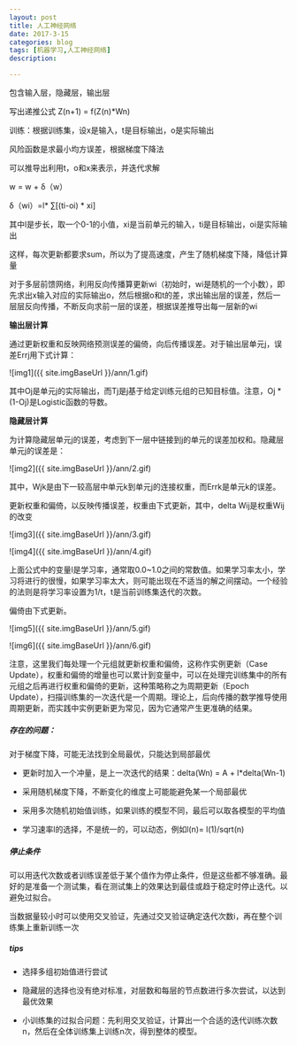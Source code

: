 ```yaml
---
layout: post
title: 人工神经网络
date: 2017-3-15
categories: blog
tags: [机器学习,人工神经网络]
description:

---
```

包含输入层，隐藏层，输出层

写出递推公式  Z(n+1) = f(Z(n)*Wn)

训练：根据训练集，设x是输入，t是目标输出，o是实际输出

风险函数是求最小均方误差，根据梯度下降法

可以推导出利用t，o和x来表示，并迭代求解

w = w + δ（w）

δ（wi）=l* ∑[(ti-oi) * xi]

其中l是步长，取一个0-1的小值，xi是当前单元的输入，ti是目标输出，oi是实际输出

这样，每次更新都要求sum，所以为了提高速度，产生了随机梯度下降，降低计算量

对于多层前馈网络，利用反向传播算更新wi（初始时，wi是随机的一个小数），即先求出x输入对应的实际输出o，然后根据o和t的差，求出输出层的误差，然后一层层反向传播，不断反向求前一层的误差，根据误差推导出每一层新的wi

**输出层计算**

通过更新权重和反映网络预测误差的偏倚，向后传播误差。对于输出层单元j，误差Errj用下式计算：


![img1]({{ site.imgBaseUrl }}/ann/1.gif)

其中Oj是单元j的实际输出，而Tj是j基于给定训练元组的已知目标值。注意，Oj * (1-Oj)是Logistic函数的导数。

**隐藏层计算**

为计算隐藏层单元j的误差，考虑到下一层中链接到j的单元的误差加权和。隐藏层单元j的误差是：

![img2]({{ site.imgBaseUrl }}/ann/2.gif)


其中，Wjk是由下一较高层中单元k到单元j的连接权重，而Errk是单元k的误差。

更新权重和偏倚，以反映传播误差，权重由下式更新，其中，delta Wij是权重Wij的改变

![img3]({{ site.imgBaseUrl }}/ann/3.gif)

![img4]({{ site.imgBaseUrl }}/ann/4.gif)

上面公式中的变量l是学习率，通常取0.0~1.0之间的常数值。如果学习率太小，学习将进行的很慢，如果学习率太大，则可能出现在不适当的解之间摆动。一个经验的法则是将学习率设置为1/t，t是当前训练集迭代的次数。

偏倚由下式更新。

![img5]({{ site.imgBaseUrl }}/ann/5.gif)

![img6]({{ site.imgBaseUrl }}/ann/6.gif)

注意，这里我们每处理一个元组就更新权重和偏倚，这称作实例更新（Case Update），权重和偏倚的增量也可以累计到变量中，可以在处理完训练集中的所有元组之后再进行权重和偏倚的更新，这种策略称之为周期更新（Epoch Update），扫描训练集的一次迭代是一个周期。理论上，后向传播的数学推导使用周期更新，而实践中实例更新更为常见，因为它通常产生更准确的结果。




##### 存在的问题：
对于梯度下降，可能无法找到全局最优，只能达到局部最优

- 更新时加入一个冲量，是上一次迭代的结果：delta(Wn) = A + l*delta(Wn-1)

- 采用随机梯度下降，不断变化的维度上可能能避免某一个局部最优

- 采用多次随机初始值训练，如果训练的模型不同，最后可以取各模型的平均值

- 学习速率l的选择，不是统一的，可以动态，例如l(n)= l(1)/sqrt(n)


##### 停止条件

可以用迭代次数或者训练误差低于某个值作为停止条件，但是这些都不够准确。最好的是准备一个测试集，看在测试集上的效果达到最佳或趋于稳定时停止迭代。以避免过拟合。

当数据量较小时可以使用交叉验证，先通过交叉验证确定迭代次数i，再在整个训练集上重新训练一次

##### tips

- 选择多组初始值进行尝试

- 隐藏层的选择也没有绝对标准，对层数和每层的节点数进行多次尝试，以达到最优效果

- 小训练集的过拟合问题：先利用交叉验证，计算出一个合适的迭代训练次数n，然后在全体训练集上训练n次，得到整体的模型。










